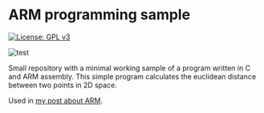 # ARM programming sample

[![License: GPL v3](https://img.shields.io/badge/License-GPLv3-blue.svg)](https://www.gnu.org/licenses/gpl-3.0)

![test](https://github.com/dmfrodrigues/arm-programming-sample/workflows/test/badge.svg)

Small repository with a minimal working sample of a program written in C and ARM assembly. This simple program calculates the euclidean distance between two points in 2D space.

Used in [my post about ARM](https://dmfrodrigues.github.io/2020/07/19/arm-programming.html).
